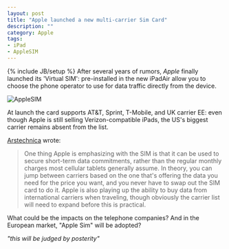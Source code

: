 ```yaml
---
layout: post
title: "Apple launched a new multi-carrier Sim Card"
description: ""
category: Apple
tags: 
- iPad
- AppleSIM
---
```

{% include JB/setup %}
After several years of rumors, *Apple* finally launched its 'Virtual SIM': pre-installed in the new iPadAir allow you to choose the phone operator to use for data traffic directly from the device.

![AppleSIM](http://cdn.macrumors.com/article-new/2012/03/ipad_2_sim_tray.jpg)

<!-- more -->

At launch the card supports AT&T, Sprint, T-Mobile, and UK carrier EE: even though Apple is still selling Verizon-compatible iPads, the US's biggest carrier remains absent from the list.

[Arstechnica](http://arstechnica.com/apple/2014/10/new-ipads-come-with-special-multi-carrier-apple-sim/) wrote:

>One thing Apple is emphasizing with the SIM is that it can be used to secure short-term data commitments, rather than the regular monthly charges most cellular tablets generally assume. In theory, you can jump between carriers based on the one that's offering the data you need for the price you want, and you never have to swap out the SIM card to do it. Apple is also playing up the ability to buy data from international carriers when traveling, though obviously the carrier list will need to expand before this is practical.

What could be the impacts on the telephone companies? And in the European market, "Apple Sim" will be adopted?

*"this will be judged by posterity"*

